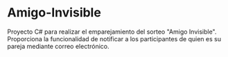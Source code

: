 

# Amigo-Invisible
Proyecto C# para realizar el emparejamiento del sorteo "Amigo Invisible". Proporciona la funcionalidad de notificar a los participantes de quien es su pareja mediante correo electrónico.
